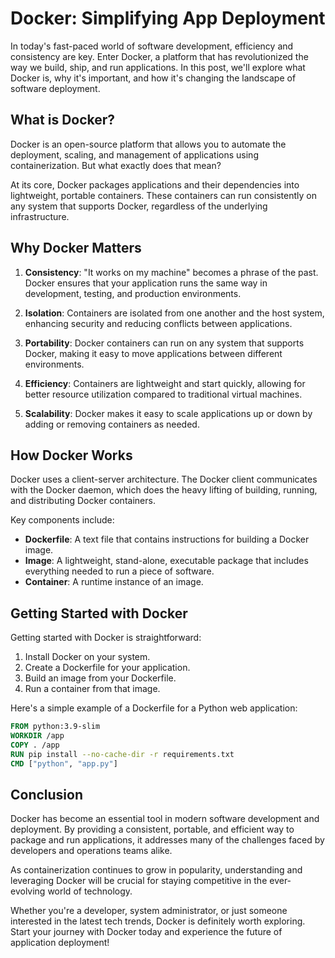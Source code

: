# Docker: Simplifying App Deployment

In today's fast-paced world of software development, efficiency and consistency are key. Enter Docker, a platform that has revolutionized the way we build, ship, and run applications. In this post, we'll explore what Docker is, why it's important, and how it's changing the landscape of software deployment.

## What is Docker?

Docker is an open-source platform that allows you to automate the deployment, scaling, and management of applications using containerization. But what exactly does that mean?

At its core, Docker packages applications and their dependencies into lightweight, portable containers. These containers can run consistently on any system that supports Docker, regardless of the underlying infrastructure.

## Why Docker Matters

1. **Consistency**: "It works on my machine" becomes a phrase of the past. Docker ensures that your application runs the same way in development, testing, and production environments.

2. **Isolation**: Containers are isolated from one another and the host system, enhancing security and reducing conflicts between applications.

3. **Portability**: Docker containers can run on any system that supports Docker, making it easy to move applications between different environments.

4. **Efficiency**: Containers are lightweight and start quickly, allowing for better resource utilization compared to traditional virtual machines.

5. **Scalability**: Docker makes it easy to scale applications up or down by adding or removing containers as needed.

## How Docker Works

Docker uses a client-server architecture. The Docker client communicates with the Docker daemon, which does the heavy lifting of building, running, and distributing Docker containers.

Key components include:

- **Dockerfile**: A text file that contains instructions for building a Docker image.
- **Image**: A lightweight, stand-alone, executable package that includes everything needed to run a piece of software.
- **Container**: A runtime instance of an image.

## Getting Started with Docker

Getting started with Docker is straightforward:

1. Install Docker on your system.
2. Create a Dockerfile for your application.
3. Build an image from your Dockerfile.
4. Run a container from that image.

Here's a simple example of a Dockerfile for a Python web application:

```dockerfile
FROM python:3.9-slim
WORKDIR /app
COPY . /app
RUN pip install --no-cache-dir -r requirements.txt
CMD ["python", "app.py"]
```

## Conclusion

Docker has become an essential tool in modern software development and deployment. By providing a consistent, portable, and efficient way to package and run applications, it addresses many of the challenges faced by developers and operations teams alike.

As containerization continues to grow in popularity, understanding and leveraging Docker will be crucial for staying competitive in the ever-evolving world of technology.

Whether you're a developer, system administrator, or just someone interested in the latest tech trends, Docker is definitely worth exploring. Start your journey with Docker today and experience the future of application deployment!
